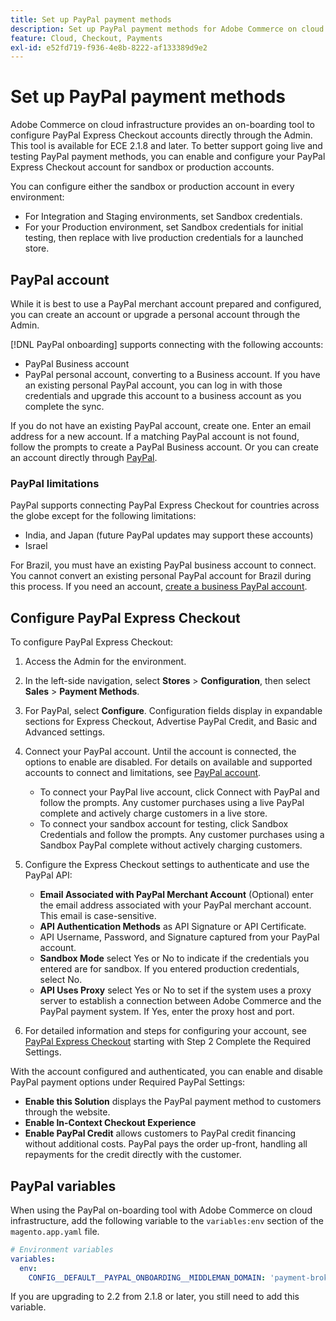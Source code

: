 ```yaml
---
title: Set up PayPal payment methods
description: Set up PayPal payment methods for Adobe Commerce on cloud infrastructure.
feature: Cloud, Checkout, Payments
exl-id: e52fd719-f936-4e8b-8222-af133389d9e2
---
```

# Set up PayPal payment methods

Adobe Commerce on cloud infrastructure provides an on-boarding tool to configure PayPal Express Checkout accounts directly through the Admin. This tool is available for ECE 2.1.8 and later. To better support going live and testing PayPal payment methods, you can enable and configure your PayPal Express Checkout account for sandbox or production accounts.

You can configure either the sandbox or production account in every environment:

*  For Integration and Staging environments, set Sandbox credentials.
*  For your Production environment, set Sandbox credentials for initial testing, then replace with live production credentials for a launched store.

## PayPal account

While it is best to use a PayPal merchant account prepared and configured, you can create an account or upgrade a personal account through the Admin.

[!DNL PayPal onboarding] supports connecting with the following accounts:

*  PayPal Business account
*  PayPal personal account, converting to a Business account. If you have an existing personal PayPal account, you can log in with those credentials and upgrade this account to a business account as you complete the sync.

If you do not have an existing PayPal account, create one. Enter an email address for a new account. If a matching PayPal account is not found, follow the prompts to create a PayPal Business account. Or you can create an account directly through [PayPal](https://www.paypal.com/us/webapps/mpp/account-selection).

### PayPal limitations

PayPal supports connecting PayPal Express Checkout for countries across the globe except for the following limitations:

*  India, and Japan (future PayPal updates may support these accounts)
*  Israel

For Brazil, you must have an existing PayPal business account to connect. You cannot convert an existing personal PayPal account for Brazil during this process. If you need an account, [create a business PayPal account](https://www.paypal.com/us/webapps/mpp/account-selection).

## Configure PayPal Express Checkout

To configure PayPal Express Checkout:

1. Access the Admin for the environment.
1. In the left-side navigation, select **Stores** > **Configuration**, then select **Sales** > **Payment Methods**.
1. For PayPal, select **Configure**. Configuration fields display in expandable sections for Express Checkout, Advertise PayPal Credit, and Basic and Advanced settings.
1. Connect your PayPal account. Until the account is connected, the options to enable are disabled. For details on available and supported accounts to connect and limitations, see [PayPal account](#paypal-account).

   *  To connect your PayPal live account, click Connect with PayPal and follow the prompts. Any customer purchases using a live PayPal complete and actively charge customers in a live store.
   *  To connect your sandbox account for testing, click Sandbox Credentials and follow the prompts. Any customer purchases using a Sandbox PayPal complete without actively charging customers.

1. Configure the Express Checkout settings to authenticate and use the PayPal API:

   *  **Email Associated with PayPal Merchant Account** (Optional) enter the email address associated with your PayPal merchant account. This email is case-sensitive.
   *  **API Authentication Methods** as API Signature or API Certificate.
   *  API Username, Password, and Signature captured from your PayPal account.
   *  **Sandbox Mode** select Yes or No to indicate if the credentials you entered are for sandbox. If you entered production credentials, select No.
   *  **API Uses Proxy** select Yes or No to set if the system uses a proxy server to establish a connection between Adobe Commerce and the PayPal payment system. If Yes, enter the proxy host and port.

1. For detailed information and steps for configuring your account, see [PayPal Express Checkout](https://docs.magento.com/user-guide/payment/paypal-express-checkout.html) starting with Step 2 Complete the Required Settings.

With the account configured and authenticated, you can enable and disable PayPal payment options under Required PayPal Settings:

*  **Enable this Solution** displays the PayPal payment method to customers through the website.
*  **Enable In-Context Checkout Experience**
*  **Enable PayPal Credit** allows customers to PayPal credit financing without additional costs. PayPal pays the order up-front, handling all repayments for the credit directly with the customer.

## PayPal variables

When using the PayPal on-boarding tool with Adobe Commerce on cloud infrastructure, add the following variable to the `variables:env` section of the `magento.app.yaml` file.

```yaml
# Environment variables
variables:
  env:
    CONFIG__DEFAULT__PAYPAL_ONBOARDING__MIDDLEMAN_DOMAIN: 'payment-broker.magento.com'
```

If you are upgrading to 2.2 from 2.1.8 or later, you still need to add this variable.
